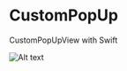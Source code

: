 # CustomPopUp
CustomPopUpView with Swift

![Alt text](http://i.hizliresim.com/vXQ37A.png "Screnn Shot")
